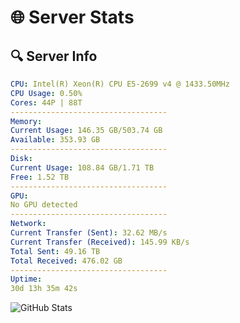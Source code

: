 # 🌐 Server Stats
## 🔍 Server Info
```yaml
CPU: Intel(R) Xeon(R) CPU E5-2699 v4 @ 1433.50MHz
CPU Usage: 0.50%
Cores: 44P | 88T
-----------------------------------
Memory:
Current Usage: 146.35 GB/503.74 GB
Available: 353.93 GB
-----------------------------------
Disk:
Current Usage: 108.84 GB/1.71 TB
Free: 1.52 TB
-----------------------------------
GPU:
No GPU detected
-----------------------------------
Network:
Current Transfer (Sent): 32.62 MB/s
Current Transfer (Received): 145.99 KB/s
Total Sent: 49.16 TB
Total Received: 476.02 GB
-----------------------------------
Uptime:
30d 13h 35m 42s
```
![GitHub Stats](https://img.shields.io/badge/Updated-2025-04-07_10:58:31-blue)